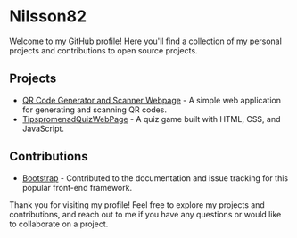 # Nilsson82

Welcome to my GitHub profile! Here you'll find a collection of my personal projects and contributions to open source projects.

## Projects

- [QR Code Generator and Scanner Webpage](https://github.com/Nilsson82/QRCodeGeneratorAndScannerWebpage) - A simple web application for generating and scanning QR codes.
- [TipspromenadQuizWebPage](https://github.com/Nilsson82/TipspromenadQuizWebPage) - A quiz game built with HTML, CSS, and JavaScript.

## Contributions

- [Bootstrap](https://github.com/twbs/bootstrap) - Contributed to the documentation and issue tracking for this popular front-end framework.

Thank you for visiting my profile! Feel free to explore my projects and contributions, and reach out to me if you have any questions or would like to collaborate on a project.
